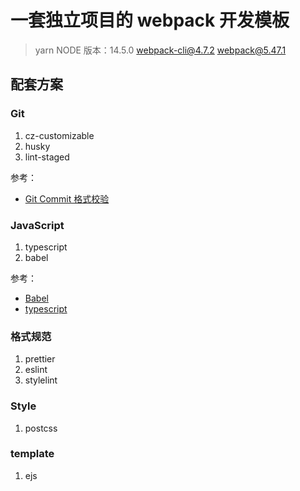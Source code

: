 # 一套独立项目的 webpack 开发模板

> yarn
> NODE 版本：14.5.0
> webpack-cli@4.7.2
> webpack@5.47.1

## 配套方案

### Git

1.  cz-customizable
2.  husky
3.  lint-staged

参考：

-   [Git Commit 格式校验](https://www.notion.so/Git-Commit-1c570928833d4efebf01cfad6dfa8441)

### JavaScript

1.  typescript
2.  babel

参考：

-   [Babel](https://www.notion.so/Babel-e76360a5515d41928da4f929683be99b)
-   [typescript](https://www.notion.so/TypeScript-fa9038faa75a4eeabf78de783190ff9d)

### 格式规范

1.  prettier
2.  eslint
3.  stylelint

### Style

1.  postcss

### template

1.  ejs
